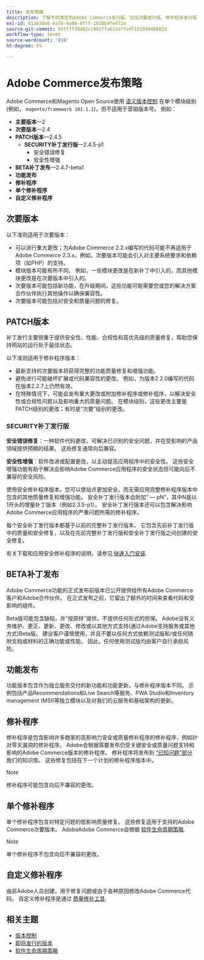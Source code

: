 ```yaml
---
title: 发布策略
description: 了解不同类型的Adobe Commerce发行版，包括次要发行版、修补程序发行版、安全修补程序发行版、功能发行版、修补程序发行版、单个修补程序发行版和自定义修补程序发行版。
exl-id: 61a83de6-6a7b-4a88-8fff-1638b4fe472a
source-git-commit: 95ffff39d82cc9027fa633dffedf15193040802d
workflow-type: tm+mt
source-wordcount: '818'
ht-degree: 0%

---
```


# Adobe Commerce发布策略

Adobe Commerce和Magento Open Source使用 [语义版本控制](https://semver.org/) 在单个模块级别(例如， `magento/framework 101.1.1`)，但不适用于营销版本号。 例如：

- **主要版本**—2
- **次要版本**—2.4
- **PATCH版本**—2.4.5
   - **SECURITY补丁发行版**—2.4.5-p1
      - 安全错误修复
      - 安全性增强
- **BETA补丁发布**—2.4.7-beta1
- **功能发布**
- **修补程序**
- **单个修补程序**
- **自定义修补程序**

## 次要版本

以下准则适用于次要版本：

- 可以进行重大更改；为Adobe Commerce 2.2.x编写的代码可能不再适用于Adobe Commerce 2.3.x。例如，次要版本可能会引入对主要系统要求和依赖项（如PHP）的支持。
- 模块版本可能有所不同。 例如，一些模块更改是在新补丁中引入的，而其他模块更改是在次要版本中引入的。
- 次要版本可能包括新功能，在升级期间，这些功能可能需要您或您的解决方案合作伙伴执行其他操作以确保兼容性。
- 次要版本可能包括对安全和质量问题的修复。

## PATCH版本

补丁发行主要侧重于提供安全性、性能、合规性和高优先级的质量修复，帮助您保持网站的运行处于最佳状态。

以下准则适用于修补程序版本：

- 最新支持的次要版本将获得完整的功能质量修复和增强功能。
- 避免进行可能破坏扩展或代码兼容性的更改。 例如，为版本2.2.0编写的代码在版本2.2.7上仍然有效。
- 在特殊情况下，可能会发布重大更改或附加修补程序或修补程序，以解决安全性或合规性问题以及影响重大的质量问题。 在模块级别，这些更改主要是PATCH级别的更改；有时是“次要”级别的更改。

### SECURITY补丁发行版

**安全错误修复**：一种软件代码更改，可解决已识别的安全问题，并在受影响的产品领域提供预期的结果。 这些修复通常向后兼容。

**安全性增强**：软件改进或配置更改，以主动提高应用程序中的安全性。 这些安全增强功能有助于解决会影响Adobe Commerce应用程序的安全状态但可能向后不兼容的安全风险。

使用安全修补程序版本，您可以使站点更加安全，而无需应用完整修补程序版本中包含的其他质量修复和增强功能。 安全补丁发行版本会附加“ — pN”，其中N是以1开头的增量补丁版本（例如2.3.5-p1）。 安全补丁发行版本还可以包含解决影响Adobe Commerce应用程序的严重问题所需的修补程序。

每个安全补丁发行版本都基于以前的完整补丁发行版本。 它包含先前补丁发行版中的质量和安全修复，以及在先前完整补丁发行版和安全补丁发行版之间创建的安全修复。

有关下载和应用安全修补程序的说明，请参见 [快速入门安装](../installation/composer.md#example---security-patch).

## BETA补丁发布

Adobe Commerce功能的正式发布前版本已公开提供给所有Adobe Commerce客户和Adobe合作伙伴。 在正式发布之前，它留出了额外的时间来查看代码和受影响的组件。

Beta版可能包含缺陷，并“按原样”提供，不提供任何形式的担保。 Adobe没有义务维护、更正、更新、更改、修改或以其他方式支持(通过Adobe支持服务或其他方式)Beta版。 建议客户谨慎使用，并且不要以任何方式依赖测试版和/或任何随附文档或材料的正确功能或性能。 因此，任何使用测试版均由客户自行承担风险。

## 功能发布

功能版本包含作为独立服务交付的新功能和功能更新，与修补程序版本不同。 示例包括产品Recommendations和Live Search等服务、PWA Studio和Inventory management (MSI)等独立模块以及对我们的云服务和基础架构的更新。

## 修补程序

修补程序是包含影响许多商家的高影响力安全或质量修补程序的修补程序，例如针对零天漏洞的修补程序。 Adobe会根据需要发布仍受关键安全或质量问题支持和影响的Adobe Commerce版本的修补程序。 修补程序将发布到 [“已知问题”部分](https://support.magento.com/hc/en-us/sections/360003869892-Known-issues-patches-attached-) 我们的知识库。 这些修复包括在下一个计划的修补程序版本中。

>[!NOTE]
>
>修补程序可能包含向后不兼容的更改。

## 单个修补程序

单个修补程序包含对特定问题的低影响质量修复。 这些修复适用于支持的Adobe Commerce次要版本。 AdobeAdobe Commerce会根据 [软件生命周期策略](https://www.adobe.com/content/dam/cc/en/legal/terms/enterprise/pdfs/Adobe-Commerce-Software-Lifecycle-Policy.pdf).

>[!NOTE]
>
>单个修补程序不包含向后不兼容的更改。

## 自定义修补程序

由非Adobe人员创建，用于修复问题或由于各种原因修改Adobe Commerce代码。 自定义修补程序是通过 [质量修补工具](https://experienceleague.adobe.com/docs/commerce-operations/tools/quality-patches-tool/usage.html).

## 相关主题

- [版本控制](https://developer.adobe.com/commerce/php/development/versioning/)
- [即将发行的版本](schedule.md)
- [软件生命周期策略](https://www.adobe.com/content/dam/cc/en/legal/terms/enterprise/pdfs/Adobe-Commerce-Software-Lifecycle-Policy.pdf)
